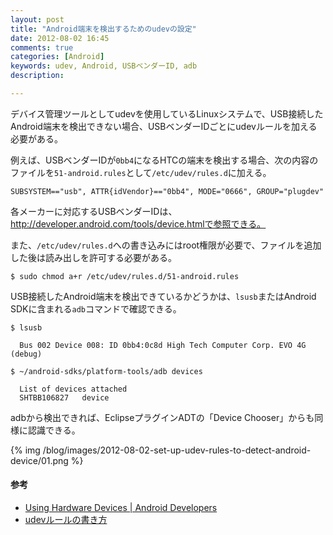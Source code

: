 ```yaml
---
layout: post
title: "Android端末を検出するためのudevの設定"
date: 2012-08-02 16:45
comments: true
categories: [Android]
keywords: udev, Android, USBベンダーID, adb
description:

---
```


デバイス管理ツールとしてudevを使用しているLinuxシステムで、USB接続したAndroid端末を検出できない場合、USBベンダーIDごとにudevルールを加える必要がある。

例えば、USBベンダーIDが`0bb4`になるHTCの端末を検出する場合、次の内容のファイルを`51-android.rules`として`/etc/udev/rules.d`に加える。

``` plain /etc/udev/rules.d/51-android.rules
SUBSYSTEM=="usb", ATTR{idVendor}=="0bb4", MODE="0666", GROUP="plugdev"
```

各メーカーに対応するUSBベンダーIDは、http://developer.android.com/tools/device.htmlで参照できる。

<!-- more -->

また、`/etc/udev/rules.d`への書き込みにはroot権限が必要で、ファイルを追加した後は読み出しを許可する必要がある。

``` 
$ sudo chmod a+r /etc/udev/rules.d/51-android.rules
```

USB接続したAndroid端末を検出できているかどうかは、`lsusb`またはAndroid SDKに含まれる`adb`コマンドで確認できる。

```
$ lsusb 

  Bus 002 Device 008: ID 0bb4:0c8d High Tech Computer Corp. EVO 4G (debug)
```

``` 
$ ~/android-sdks/platform-tools/adb devices

  List of devices attached 
  SHTBB106827	device
```

adbから検出できれば、EclipseプラグインADTの「Device Chooser」からも同様に認識できる。

{% img /blog/images/2012-08-02-set-up-udev-rules-to-detect-android-device/01.png %}

#### 参考
- [Using Hardware Devices | Android Developers](http://developer.android.com/tools/device.html)
- [udevルールの書き方](http://www.gentoo.gr.jp/transdocs/udevrules/udevrules.html)

